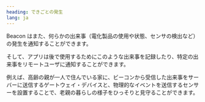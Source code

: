 ```yaml
---
heading: できごとの発生
lang: ja
---
```

Beacon はまた、何らかの出来事（電化製品の使用や状態、センサの検出など）の発生を通知することができます。

そして、アプリは後で使用するためにこのような出来事を記録したり、特定の出来事をリモートユーザに通知することができます。

例えば、高齢の親が一人で住んでいる家に、ビーコンから受信した出来事をサーバーに送信するゲートウェイ・デバイスと、物理的なイベントを送信するセンサーを設置することで、老親の暮らしの様子をひっそりと見守ることができます。
